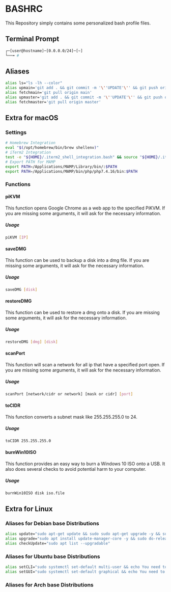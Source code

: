 # BASHRC

This Repository simply contains some personalized bash profile files.


## Terminal Prompt

```bash
┌─[user@hostname]─[0.0.0.0/24]─[~]
└──╼ #
```

## Aliases

```bash
alias ls="ls -lh --color"
alias upmain='git add . && git commit -m '\''UPDATE'\'' && git push origin main'
alias fetchmain='git pull origin main'
alias upmaster='git add . && git commit -m '\''UPDATE'\'' && git push origin master'
alias fetchmaster='git pull origin master'
```

## Extra for macOS

### Settings
```bash
# Homebrew Integration
eval "$(/opt/homebrew/bin/brew shellenv)"
# iTerm2 Integration
test -e "${HOME}/.iterm2_shell_integration.bash" && source "${HOME}/.iterm2_shell_integration.bash"
# Export PATH for MAMP
export PATH=/Applications/MAMP/Library/bin/:$PATH
export PATH=/Applications/MAMP/bin/php/php7.4.16/bin:$PATH
```

### Functions

#### piKVM
This function opens Google Chrome as a web app to the specified PiKVM. If you are missing some arguments, it will ask for the necessary information.

##### Usage
```bash
piKVM [IP]
```
#### saveDMG
This function can be used to backup a disk into a dmg file. If you are missing some arguments, it will ask for the necessary information.

##### Usage
```bash
saveDMG [disk]
```

#### restoreDMG
This function can be used to restore a dmg onto a disk. If you are missing some arguments, it will ask for the necessary information.

##### Usage
```bash
restoreDMG [dmg] [disk]
```

#### scanPort
This function will scan a network for all ip that have a specified port open. If you are missing some arguments, it will ask for the necessary information.

##### Usage
```bash
scanPort [network/cidr or network] [mask or cidr] [port]
```

#### toCIDR
This function converts a subnet mask like 255.255.255.0 to 24.

##### Usage
```bash
toCIDR 255.255.255.0
```

#### burnWin10ISO
This function provides an easy way to burn a Windows 10 ISO onto a USB. It also does several checks to avoid potential harm to your computer.

##### Usage
```bash
burnWin10ISO disk iso.file
```

## Extra for Linux

### Aliases for Debian base Distributions
```bash
alias update="sudo apt-get update && sudo sudo apt-get upgrade -y && sudo apt-get dist-upgrade -y && sudo apt autoremove -y"
alias upgrade="sudo apt install update-manager-core -y && sudo do-release-upgrade -y"
alias checkUpdate="sudo apt list --upgradable"
```

### Aliases for Ubuntu base Distributions
```bash
alias setCLI="sudo systemctl set-default multi-user && echo You need to reboot the system"
alias setGUI="sudo systemctl set-default graphical && echo You need to reboot the system"
```

### Aliases for Arch base Distributions
```bash
```
